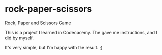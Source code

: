 # rock-paper-scissors
Rock, Paper and Scissors Game

This is a project I learned in Codecademy.
The gave me instructions, and I did by myself.

It's very simple, but I'm happy with the result. ;)
